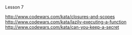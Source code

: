 Lesson 7

http://www.codewars.com/kata/closures-and-scopes
http://www.codewars.com/kata/lazily-executing-a-function
http://www.codewars.com/kata/can-you-keep-a-secret